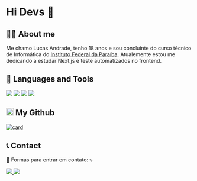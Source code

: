 # Hi Devs 👋

## 🙋‍♂️ About me
Me chamo Lucas Andrade, tenho 18 anos e sou concluinte do curso técnico de Informática do [Instituto Federal da Paraíba](https://ifpb.edu.br/). 
Atualemente estou me dedicando a estudar Next.js e teste automatizados no frontend.

## 🚀 Languages and Tools

<p>
  <img src="https://img.shields.io/badge/HTML5-E34F26?style=for-the-badge&logo=html5&logoColor=white" />
  <img src="https://img.shields.io/badge/CSS3-1572B6?style=for-the-badge&logo=css3&logoColor=white" />
  <img src="https://img.shields.io/badge/JavaScript-323330?style=for-the-badge&logo=javascript&logoColor=F7DF1E" />
  <img src="https://img.shields.io/badge/React-20232A?style=for-the-badge&logo=react&logoColor=61DAFB" />
 </p>

## <img height="20" src="https://cdn-icons-png.flaticon.com/512/25/25231.png"> My Github 

[![card](https://github-readme-stats.vercel.app/api?username=LucasAndrade912&theme=dracula)](https://github.com/LucasAndrade912/)

## 📞 Contact

📲 Formas para entrar em contato: ⤵️

<a href="mailto:lucasantos.dev@gmail.com" alt="Gmail">
  <img src="https://img.shields.io/badge/-Gmail-FF0000?style=flat-square&labelColor=FF0000&logo=gmail&logoColor=white" />
</a>
<a href="http://linkedin.com/in/lucas-andrade912" alt="Linkedin">
  <img src="https://img.shields.io/badge/-Linkedin-0e76a8?style=flat-square&logo=Linkedin&logoColor=white" />
</a>
